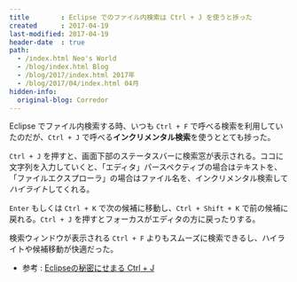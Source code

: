 ```yaml
---
title        : Eclipse でのファイル内検索は Ctrl + J を使うと捗った
created      : 2017-04-19
last-modified: 2017-04-19
header-date  : true
path:
  - /index.html Neo's World
  - /blog/index.html Blog
  - /blog/2017/index.html 2017年
  - /blog/2017/04/index.html 04月
hidden-info:
  original-blog: Corredor
---
```


Eclipse でファイル内検索する時、いつも `Ctrl + F` で呼べる検索を利用していたのだが、`Ctrl + J` で呼べる**インクリメンタル検索**を使うととても捗った。

`Ctrl + J` を押すと、画面下部のステータスバーに検索窓が表示される。ココに文字列を入力していくと、「エディタ」パースペクティブの場合はテキストを、「ファイルエクスプローラ」の場合はファイル名を、インクリメンタル検索して*ハイライト*してくれる。

`Enter` もしくは `Ctrl + K` で次の候補に移動し、`Ctrl + Shift + K` で前の候補に戻れる。`Ctrl + J` を押すとフォーカスがエディタの方に戻ったりする。

検索ウィンドウが表示される `Ctrl + F` よりもスムーズに検索できるし、ハイライトや候補移動が快適だった。

- 参考 : [Eclipseの秘密にせまる Ctrl + J](http://himitsueclipse.blog46.fc2.com/blog-entry-31.html)
